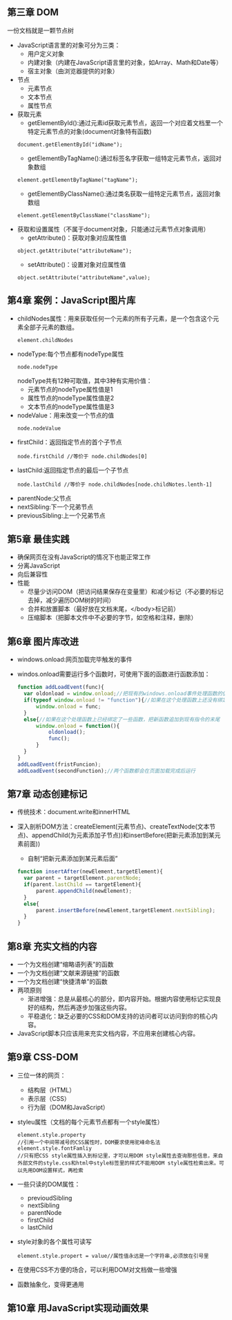 ## 第三章 DOM

一份文档就是一颗节点树

- JavaScript语言里的对象可分为三类：
    - 用户定义对象
    - 内建对象（内建在JavaScript语言里的对象，如Array、Math和Date等）
    - 宿主对象（由浏览器提供的对象）
- 节点
    - 元素节点
    - 文本节点
    - 属性节点
- 获取元素
    - getElementById():通过元素id获取元素节点，返回一个对应着文档里一个特定元素节点的对象(document对象特有函数)
  ```
  document.getElementById("idName");
  ```
    - getElementByTagName():通过标签名字获取一组特定元素节点，返回对象数组
  ```
  element.getElementByTagName("tagName");
  ```
    - getElementByClassName():通过类名获取一组特定元素节点，返回对象数组
  ```
  element.getElementByClassName("className");
  ```
- 获取和设置属性（不属于document对象，只能通过元素节点对象调用）
    - getAttribute()：获取对象对应属性值
  ```
  object.getAttribute("attributeName");
  ```
    - setAttribute()：设置对象对应属性值
  ```
  object.setAttribute("attributeName",value);
  ```

## 第4章 案例：JavaScript图片库

- childNodes属性：用来获取任何一个元素的所有子元素，是一个包含这个元素全部子元素的数组。
  ```
  element.childNodes
  ```
- nodeType:每个节点都有nodeType属性
  ```
  node.nodeType
  ```
  nodeType共有12种可取值，其中3种有实用价值：
    - 元素节点的nodeType属性值是1
    - 属性节点的nodeType属性值是2
    - 文本节点的nodeType属性值是3
- nodeValue：用来改变一个节点的值
  ```
  node.nodeValue
  ```
- firstChild：返回指定节点的首个子节点
  ```
  node.firstChild //等价于 node.childNodes[0]
  ```
- lastChild:返回指定节点的最后一个子节点
  ```
  node.lastChild //等价于 node.childNodes[node.childNotes.lenth-1]
  ```
- parentNode:父节点
- nextSibling:下一个兄弟节点
- previousSibling:上一个兄弟节点

## 第5章 最佳实践

- 确保网页在没有JavaScript的情况下也能正常工作
- 分离JavaScript
- 向后兼容性
- 性能
  - 尽量少访问DOM（把访问结果保存在变量里）和减少标记（不必要的标记去掉，减少遍历DOM树的时间）
  - 合并和放置脚本（最好放在文档末尾，&lt;/body&gt;标记前）
  - 压缩脚本（把脚本文件中不必要的字节，如空格和注释，删除）

## 第6章 图片库改进

- windows.onload:网页加载完毕触发的事件
- windos.onload需要运行多个函数时，可使用下面的函数进行函数添加：
  
  ```javascript
  function addLoadEvent(func){
    var oldonload = window.onload;//把现有的windows.onload事件处理函数的值存入变量oldonload
    if(typeof window.onload != "function"){//如果在这个处理函数上还没有绑定任何函数，把新函数添加给它
        window.onload = func;
    }
    else{//如果在这个处理函数上已经绑定了一些函数，把新函数追加到现有指令的末尾
        window.onload = function(){
            oldonload();
            func();
        }
    }
  }
  addLoadEvent(fristFuncion);
  addLoadEvent(secondFunction);//两个函数都会在页面加载完成后运行
  ```
  
## 第7章 动态创建标记

- 传统技术：document.write和innerHTML
- 深入剖析DOM方法：createElement(元素节点)、createTextNode(文本节点)、appendChild(为元素添加子节点))和insertBefore(把新元素添加到某元素前面))
  - 自制“把新元素添加到某元素后面”
  
  ```javascript
  function insertAfter(newElement,targetElement){
    var parent = targetElement.parentNode;
    if(parent.lastChild == targetElement){
        parent.appendChild(newElement);
    }
    else{
        parent.insertBefore(newElement,targetElement.nextSibling);
    }
  }
  ```

## 第8章 充实文档的内容

- 一个为文档创建“缩略语列表”的函数
- 一个为文档创建“文献来源链接”的函数
- 一个为文档创建“快捷清单”的函数
- 两项原则
  - 渐进增强：总是从最核心的部分，即内容开始。根据内容使用标记实现良好的结构，然后再逐步加强这些内容。
  - 平稳退化：缺乏必要的CSS和DOM支持的访问者可以访问到你的核心内容。
- JavaScript脚本只应该用来充实文档内容，不应用来创建核心内容。

## 第9章 CSS-DOM
- 三位一体的网页：
  - 结构层（HTML）
  - 表示层（CSS）
  - 行为层（DOM和JavaScript）
- styleu属性（文档的每个元素节点都有一个style属性）

  ```
  element.style.property
  //引用一个中间带减号的CSS属性时，DOM要求使用驼峰命名法
  element.style.fontFamliy
  //只有把CSS style属性插入到标记里，才可以用DOM style属性去查询那些信息，来自外部文件的style.css和html中style标签里的样式不能用DOM style属性检索出来。可以先用DOM设置样式，再检索
  ```

- 一些只读的DOM属性：
  - previoudSibling
  - nextSibling
  - parentNode
  - firstChild
  - lastChild
- style对象的各个属性可读写
  ```
  element.style.propert = value//属性值永远是一个字符串,必须放在引号里
  ```
- 在使用CSS不方便的场合，可以利用DOM对文档做一些增强
- 函数抽象化，变得更通用

## 第10章 用JavaScript实现动画效果